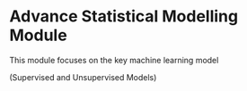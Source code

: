# Advance Statistical Modelling Module


This module focuses on the key machine learning model 

(Supervised and Unsupervised Models)
